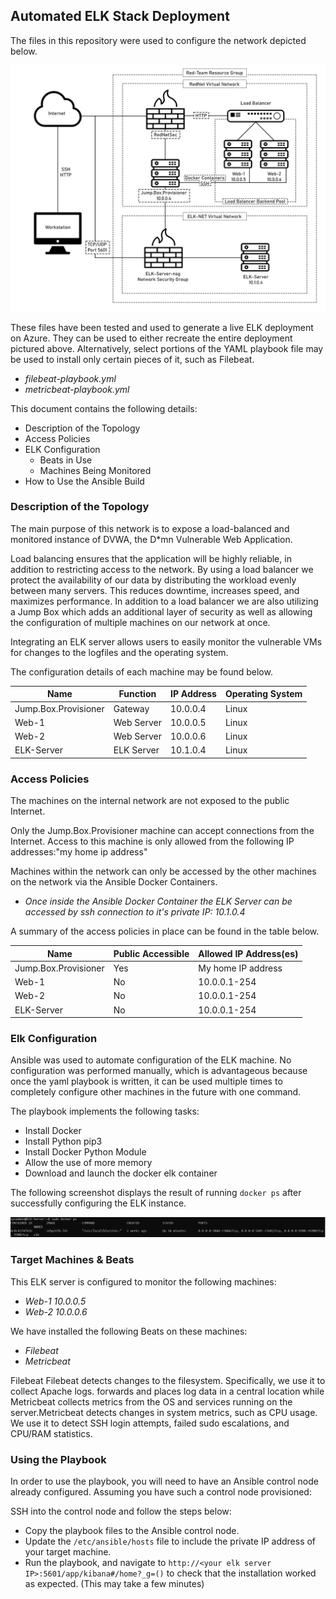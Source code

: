 ## Automated ELK Stack Deployment

The files in this repository were used to configure the network depicted below.

![alt text](https://github.com/SarahDLG/Sarahs-awesome-repo/blob/main/README/Images/network_diagram.jpg "network diagram")

These files have been tested and used to generate a live ELK deployment on Azure. They can be used to either recreate the entire deployment pictured above. Alternatively,
select portions of the YAML playbook file may be used to install only certain pieces of it, such as Filebeat.

  - _filebeat-playbook.yml_
  - _metricbeat-playbook.yml_

This document contains the following details:
- Description of the Topology
- Access Policies
- ELK Configuration
  - Beats in Use
  - Machines Being Monitored
- How to Use the Ansible Build


### Description of the Topology

The main purpose of this network is to expose a load-balanced and monitored instance of DVWA, the D*mn Vulnerable Web Application.

Load balancing ensures that the application will be highly reliable, in addition to restricting access to the network. By using a load balancer we protect the availability
of our data by distributing the workload evenly between many servers. This reduces downtime, increases speed, and maximizes performance. In addition to a load balancer we
are also utilizing a Jump Box which adds an additional layer of security as well as allowing the configuration of multiple machines on our network at once.

Integrating an ELK server allows users to easily monitor the vulnerable VMs for changes to the logfiles and the operating system.

The configuration details of each machine may be found below.


| Name                 | Function   | IP Address | Operating System |
|----------------------|------------|------------|------------------|
| Jump.Box.Provisioner | Gateway    | 10.0.0.4   | Linux            |
| Web-1                | Web Server | 10.0.0.5   | Linux            |
| Web-2                | Web Server | 10.0.0.6   | Linux            |
| ELK-Server           | ELK Server | 10.1.0.4   | Linux            |


### Access Policies

The machines on the internal network are not exposed to the public Internet. 

Only the Jump.Box.Provisioner machine can accept connections from the Internet. Access to this machine is only allowed from the following IP addresses:"my home ip address"

Machines within the network can only be accessed by the other machines on the network via the Ansible Docker Containers.
- _Once inside the Ansible Docker Container the ELK Server can be accessed by ssh connection to it's private IP: 10.1.0.4_

A summary of the access policies in place can be found in the table below.

| Name                 | Public Accessible | Allowed IP Address(es) |
|----------------------|-------------------|------------------------|
| Jump.Box.Provisioner | Yes               | My home IP address     |
| Web-1                | No                | 10.0.0.1-254           |
| Web-2                | No                | 10.0.0.1-254           |
| ELK-Server           | No                | 10.0.0.1-254           |



### Elk Configuration

Ansible was used to automate configuration of the ELK machine. No configuration was performed manually, which is advantageous because once the yaml playbook is written, 
it can be used multiple times to completely configure other machines in the future with one command. 

The playbook implements the following tasks:
- Install Docker
- Install Python pip3
- Install Docker Python Module
- Allow the use of more memory
- Download and launch the docker elk container

The following screenshot displays the result of running `docker ps` after successfully configuring the ELK instance.

![alt text](https://github.com/SarahDLG/Sarahs-awesome-repo/blob/main/README/Images/docker_ps.jpg "docker containers")

### Target Machines & Beats
This ELK server is configured to monitor the following machines:
- _Web-1 10.0.0.5_
- _Web-2 10.0.0.6_

We have installed the following Beats on these machines:
- _Filebeat_
- _Metricbeat_

Filebeat Filebeat detects changes to the filesystem. Specifically, we use it to collect Apache logs. forwards and places log data in a central location while
Metricbeat collects metrics from the OS and services running on the server.Metricbeat detects changes in system metrics, such as CPU usage. We use it to detect SSH
login attempts, failed sudo escalations, and CPU/RAM statistics.   

### Using the Playbook
In order to use the playbook, you will need to have an Ansible control node already configured. Assuming you have such a control node provisioned: 

SSH into the control node and follow the steps below:
- Copy the playbook files to the Ansible control node.
- Update the `/etc/ansible/hosts` file to include the private IP address of your target machine.
- Run the playbook, and navigate to `http://<your elk server IP>:5601/app/kibana#/home?_g=()` to check that the installation worked as expected.
(This may take a few minutes)
